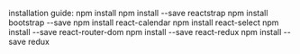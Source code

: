 installation guide:
npm install
npm install --save reactstrap
npm install bootstrap --save
npm install react-calendar
npm install react-select
npm install --save react-router-dom
npm install --save react-redux
npm install --save redux
